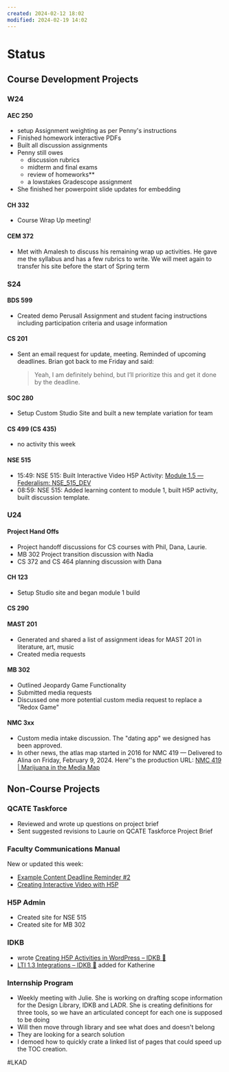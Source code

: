 ```yaml
---
created: 2024-02-12 18:02
modified: 2024-02-19 14:02
---
```


# Status

## Course Development Projects

### W24

#### AEC 250

- setup Assignment weighting as per Penny's instructions
- Finished homework interactive PDFs
- Built all discussion assignments
- Penny still owes
	- discussion rubrics
	- midterm and final exams
	- review of homeworks**
	- a lowstakes Gradescope assignment
- She finished her powerpoint slide updates for embedding

#### CH 332

- Course Wrap Up meeting!

#### CEM 372

- Met with Amalesh to discuss his remaining wrap up activities. He gave me the syllabus and has a few rubrics to write. We will meet again to transfer his site before the start of Spring term

### S24

#### BDS 599

- Created demo Perusall Assignment and student facing instructions including participation criteria and usage information

#### CS 201

- Sent an email request for update, meeting. Reminded of upcoming deadlines. Brian got back to me Friday and said:

	> Yeah, I am definitely behind, but I’ll prioritize this and get it done by the deadline.

#### SOC 280

- Setup Custom Studio Site and built a new template variation for team

#### CS 499 (CS 435)

- no activity this week

#### NSE 515

- 15:49: NSE 515: Built Interactive Video H5P Activity: [Module 1.5 — Federalism: NSE_515_DEV](https://canvas.oregonstate.edu/courses/1953729/pages/module-1-dot-5-federalism?module_item_id=24096770)
- 08:59: NSE 515: Added learning content to module 1, built H5P activity, built discussion template.

### U24

#### Project Hand Offs

- Project handoff discussions for CS courses with Phil, Dana, Laurie.
- MB 302 Project transition discussion with Nadia
- CS 372 and CS 464 planning discussion with Dana

#### CH 123

- Setup Studio site and began module 1 build

#### CS 290

#### MAST 201

- Generated and shared a list of assignment ideas for MAST 201 in literature, art, music
- Created media requests

#### MB 302

- Outlined Jeopardy Game Functionality
- Submitted media requests
- Discussed one more potential custom media request to replace a "Redox Game"

#### NMC 3xx

- Custom media intake discussion. The "dating app" we designed has been approved.
- In other news, the atlas map started in 2016 for NMC 419 — Delivered to Alina on Friday, February 9, 2024. Here''s the production URL: [NMC 419 | Marijuana in the Media Map](https://web.oregonstate.education/marijuana-in-the-media-map/#/)

## Non-Course Projects

### QCATE Taskforce

- Reviewed and wrote up questions on project brief
- Sent suggested revisions to Laurie on QCATE Taskforce Project Brief

### Faculty Communications Manual

New or updated this week:

- [Example Content Deadline Reminder #2](https://github.com/mundorfd/faculty-comms/blob/e48b5985dfa3cc4bc75c7d394bda00080e62ccae/images/Content%20Reminder%20%232.md)
- [Creating Interactive Video with H5P](https://github.com/mundorfd/faculty-comms/blob/e48b5985dfa3cc4bc75c7d394bda00080e62ccae/images/Creating%20Interactive%20Video%20with%20H5P.md)

### H5P Admin

- Created site for NSE 515
- Created site for MB 302

### IDKB

- wrote [Creating H5P Activities in WordPress – IDKB 🦫](https://idkb.oregonstate.education/knowledge-base/h5p-activities/)
- [LTI 1.3 Integrations – IDKB 🦫](https://idkb.oregonstate.education/knowledge-base/lit-1_3-integrations/) added for Katherine

### Internship Program

- Weekly meeting with Julie. She is working on drafting scope information for the Design Library, IDKB and LADR. She is creating definitions for three tools, so we have an articulated concept for each one is supposed to be doing
- Will then move through library and see what does and doesn't belong
- They are looking for a search solution
- I demoed how to quickly crate a linked list of pages that could speed up the TOC creation.

#LKAD
